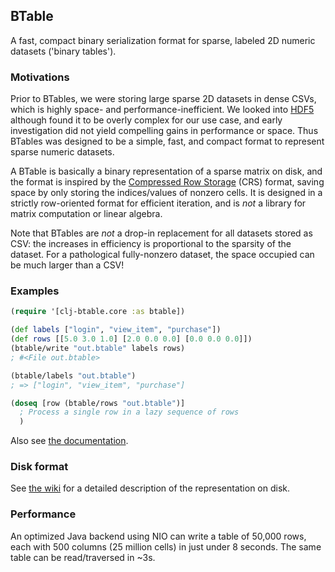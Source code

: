## BTable

A fast, compact binary serialization format for sparse, labeled 2D numeric datasets ('binary tables').

### Motivations

Prior to BTables, we were storing large sparse 2D datasets in dense CSVs, which is highly space- and
performance-inefficient. We looked into [HDF5](http://www.hdfgroup.org/HDF5/) although found it to be
overly complex for our use case, and early investigation did not yield compelling gains in performance
or space. Thus BTables was designed to be a simple, fast, and compact format to represent sparse numeric
datasets.

A BTable is basically a binary representation of a sparse matrix on disk, and the format is inspired
by the [Compressed Row Storage](http://netlib.org/linalg/html_templates/node91.html) (CRS) format,
saving space by only storing the indices/values of nonzero cells. It is designed in a strictly
row-oriented format for efficient iteration, and is _not_ a library for matrix computation or
linear algebra.

Note that BTables are *not* a drop-in replacement for all datasets stored as CSV:
the increases in efficiency is proportional to the sparsity of the dataset.
For a pathological fully-nonzero dataset, the space occupied can be much larger than a CSV!

### Examples

```clj
(require '[clj-btable.core :as btable])

(def labels ["login", "view_item", "purchase"])
(def rows [[5.0 3.0 1.0] [2.0 0.0 0.0] [0.0 0.0 0.0]])
(btable/write "out.btable" labels rows)
; #<File out.btable>

(btable/labels "out.btable")
; => ["login", "view_item", "purchase"]

(doseq [row (btable/rows "out.btable")]
  ; Process a single row in a lazy sequence of rows
  )
```

Also see [the documentation](http://framed-data.github.io/clj-btable).

### Disk format

See [the wiki](https://github.com/framed-data/clj-btable/wiki/Disk-Format) for a detailed description of the representation on disk.


### Performance

An optimized Java backend using NIO can write a table of 50,000 rows, each with 500 columns (25 million cells) in just under 8 seconds.
The same table can be read/traversed in ~3s.
